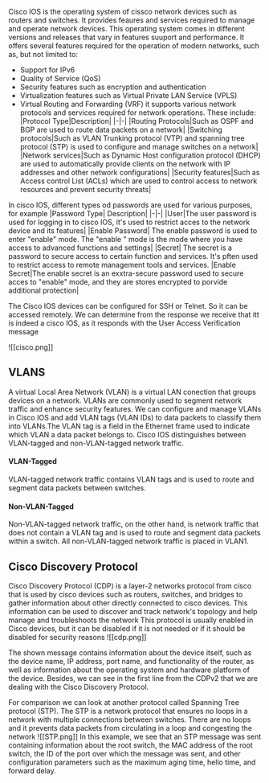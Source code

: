 Cisco IOS is the operating system of cissco network devices such as routers and switches. It provides feaures and services required to manage and operate network devices. This operating system comes in different versions and releases that vary in features suuport and performance.
It offers several features required for the operation of modern networks, such as, but not limited to:

+ Support for IPv6
+ Quality of Service (QoS)
+ Security features such as encryption and authentication
+ Virtualization features such as Virtual Private LAN Service (VPLS)
+ Virtual Routing and Forwarding (VRF)
it supports various network protocols and services required for network operations. These include:
|Protocol Type|Description|
|-|-|
|Routing Protocols|Such as OSPF and BGP are used to route data packets on a network|
|Switching protocols|Such as VLAN Trunking protocol (VTP) and spanning tree protocol (STP) is used to configure and manage switches on a network|
|Network services|Such as Dynamic Host configuration protocol (DHCP) are used to automatically provide clients on the network with IP addresses and other network configurations|
|Security features|Such as Access control List (ACLs) which are used to control access to network resources and prevent security threats|

In cisco IOS, different types od passwords are used for various purposes, for example
|Password Type| Description|
|-|-|
|User|The user password is used for logging in to cisco IOS, it's used to restrict acces to the network device and its features|
|Enable Password| The enable password is used to enter "enable" mode. The "enable " mode is the mode where you have access to advanced functions and settings|
|Secret| The secret is a password to secure access to certain function and services. It's pften used to restrict access to remote management tools and services.
|Enable Secret|The enable secret is an exxtra-secure password used to secure acces to "enable" mode, and they are stores encrypted to porvide additional protection|

The Cisco IOS devices can be configured for SSH or Telnet. So it can be accessed remotely. We can determine from the response we receive that itt is indeed a cisco IOS, as it responds with the User Access Verification message

![[cisco.png]]

## VLANS 
A virtual Local Area Network (VLAN) is a virtual LAN conection that groups devices on a network. VLANs are commonly used to segment network traffic and enhance security features. We can configure and manage VLANs in Cisco IOS and add VLAN tags (VLAN IDs) to data packets to classify them into VLANs.The VLAN tag is a field in the Ethernet frame used to indicate which VLAN a data packet belongs to. Cisco IOS distinguishes between VLAN-tagged and non-VLAN-tagged network traffic.

#### VLAN-Tagged
VLAN-tagged network traffic contains VLAN tags and is used to route and segment data packets between switches.

#### Non-VLAN-Tagged
Non-VLAN-tagged network traffic, on the other hand, is network traffic that does not contain a VLAN tag and is used to route and segment data packets within a switch. All non-VLAN-tagged network traffic is placed in VLAN1.

## Cisco Discovery Protocol
Cisco Discovery Protocol (CDP) is a layer-2 networks protocol from cisco that is used by cisco devices such as routers, switches, and bridges to gather information about other directly connected to cisco devices. This information can be used to discover and track network's topology and help manage and troubleshoots the network This protocol is usually enabled in Cisco devices, but it can be disabled if it is not needed or if it should be disabled for security reasons
![[cdp.png]]

The shown message contains information about the device itself, such as the device name, IP address, port name, and functionality of the router, as well as information about the operating system and hardware platform of the device. Besides, we can see in the first line from the CDPv2 that we are dealing with the Cisco Discovery Protocol.

For comparison we can look at another protocol called Spanning Tree protocol (STP). The STP is a network protocol that ensures no loops in  a network with multiple connections between switches. There are no loops and it prevents data packets from circulating in a loop and congesting the network
![[STP.png]]
In this example, we see that an STP message was sent containing information about the root switch, the MAC address of the root switch, the ID of the port over which the message was sent, and other configuration parameters such as the maximum aging time, hello time, and forward delay.
